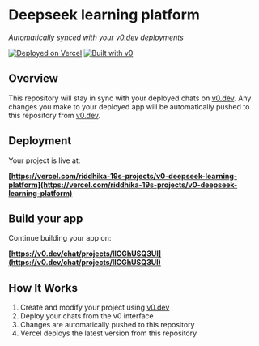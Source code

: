 # Deepseek learning platform

*Automatically synced with your [v0.dev](https://v0.dev) deployments*

[![Deployed on Vercel](https://img.shields.io/badge/Deployed%20on-Vercel-black?style=for-the-badge&logo=vercel)](https://vercel.com/riddhika-19s-projects/v0-deepseek-learning-platform)
[![Built with v0](https://img.shields.io/badge/Built%20with-v0.dev-black?style=for-the-badge)](https://v0.dev/chat/projects/llCGhUSQ3UI)

## Overview

This repository will stay in sync with your deployed chats on [v0.dev](https://v0.dev).
Any changes you make to your deployed app will be automatically pushed to this repository from [v0.dev](https://v0.dev).

## Deployment

Your project is live at:

**[https://vercel.com/riddhika-19s-projects/v0-deepseek-learning-platform](https://vercel.com/riddhika-19s-projects/v0-deepseek-learning-platform)**

## Build your app

Continue building your app on:

**[https://v0.dev/chat/projects/llCGhUSQ3UI](https://v0.dev/chat/projects/llCGhUSQ3UI)**

## How It Works

1. Create and modify your project using [v0.dev](https://v0.dev)
2. Deploy your chats from the v0 interface
3. Changes are automatically pushed to this repository
4. Vercel deploys the latest version from this repository
